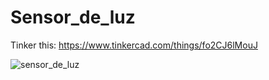 # Sensor_de_luz
Tinker this: https://www.tinkercad.com/things/fo2CJ6lMouJ

![sensor_de_luz](https://user-images.githubusercontent.com/87206494/160942484-1937bfb2-489f-4cef-b0f5-dc595d12813f.PNG)
